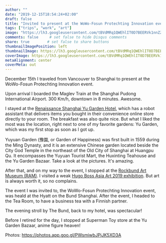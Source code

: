 ```yaml
---
author: ""
date: "2019-12-15T18:54:24+02:00"
draft: false
title: "Invited to present at the WoWo-Fosun Protechting Innovation event in Shanghai"
tags: ["trips", "work", "art"]
image: "https://lh3.googleusercontent.com/tBVdMRq1QWEhlIT0D7BEERVk1nnZZ-Ga5m5kVEUZ9hdvs3dkOg6RrQ2zX62X5r-RUxJH-bji6rIvwDMjIwY0IwPRw_tfIAd0ffFPTVqeLfN2dIvNXf4tbmYwTZqgz1Tm-kZ8OgyxPqA=w1920-h1080"
comments: false     # set false to hide Disqus comments
share: true        # set false to share buttons
thumbnailImagePosition: left
thumbnailImage: https://lh3.googleusercontent.com/tBVdMRq1QWEhlIT0D7BEERVk1nnZZ-Ga5m5kVEUZ9hdvs3dkOg6RrQ2zX62X5r-RUxJH-bji6rIvwDMjIwY0IwPRw_tfIAd0ffFPTVqeLfN2dIvNXf4tbmYwTZqgz1Tm-kZ8OgyxPqA=w1920-h1080
coverImage: https://lh3.googleusercontent.com/tBVdMRq1QWEhlIT0D7BEERVk1nnZZ-Ga5m5kVEUZ9hdvs3dkOg6RrQ2zX62X5r-RUxJH-bji6rIvwDMjIwY0IwPRw_tfIAd0ffFPTVqeLfN2dIvNXf4tbmYwTZqgz1Tm-kZ8OgyxPqA=w1920-h1080
metaAlignment: center
coverMeta: out
---
```


December 15th I traveled from Vancouver to Shanghai to present at the WoWo-Fosun Protechting Innovation event.

<!--more-->

Upon arrival I boarded the Maglev Train at the Shanghai Pudong International Airport. 300 Km/h, downtown in 8 minutes. Awesome.

I stayed at the [Renaissance Shanghai Yu Garden Hotel](https://www.marriott.com/hotels/travel/shasy-renaissance-shanghai-yu-garden-hotel/), which has a robot assistant that delivers items you bought in their convenience online store directly to your room. The breakfast was also quite nice. But what I liked the most was the location, right next to one of my favorite gardens: Yu Garden, which was my first stop as soon as I got up.

Yuyuan Garden (豫園, or Garden of Happiness) was first built in 1559 during the Ming Dynasty, and it is an extensive Chinese garden located beside the City God Temple in the northeast of the Old City of Shanghai at Huangpu Qu. It encompasses the Yuyuan Tourist Mart, the Huxinting Teahouse and the Yu Garden Bazaar. Take a look at the pictures. It's amazing.

After that, and on my way to the event, I stopped at the [Rockbund Art Museum (RAM)](https://www.rockbundartmuseum.org/en/). I visited a weak [Hugo Boss Asia Art 2019 exhibition](https://www.rockbundartmuseum.org/en/exhibition/overview/166crsn). But art is always worth it, so no complains.

The event I was invited to, the WoWo-Fosun Protechting Innovation event, was heald at the Hyatt on the Bund Shanghai. After the event, I headed to the Tea Room, to have a business tea with a Finnish partner.

The evening stroll by The Bund, back to my hotel, was spectacular!

Before I retired for the day, I stopped at Superman Toy store at the Yu Garden Bazaar, anime figure heaven!

Photos: https://photos.app.goo.gl/PWsmiwbJPjJK5XD3A

<script src="https://cdn.jsdelivr.net/npm/publicalbum@latest/embed-ui.min.js" async></script>
<div class="pa-gallery-player-widget" style="width:100%; height:480px; display:none;"
  data-link="https://photos.app.goo.gl/PWsmiwbJPjJK5XD3A"
  data-title="237 new photos by Jorge Cortell">
  <object data="https://lh3.googleusercontent.com/-MdJiS1IWsSVXS1kg_AEBOzcJKywpbUqFw74uwvpXKbbtg9WsRVR50ZWZurxExIfu1ry58iEBpS9OU-0cipt2dWb5jGE9q6AbRedmd99UvD5U4nwadNtmfwKJgT1rCyyVWUX_wXYjSc=w1920-h1080"></object>
  <object data="https://lh3.googleusercontent.com/9jyZPqa79hHH3CCSTA1jhRhVMI04N5UEWrWy3eM3e2-3vCdWb3rgYRd8mKOehRrr80fdzp8SxHQY-ow4kP2wJ6KysSCZZZTWjev9nB5pTQ4vmGQWufFiilDCY5BfCevHCtsC1y5fNDg=w1920-h1080"></object>
  <object data="https://lh3.googleusercontent.com/8NhcpkZKE_vIMScEu_yZPyvD-GNSYSrT0K7m5gotRwUQnTPnFyhDhb2rxWjeLKhhU2OExcuKIiYV0RTP3fcYTK_vg7cP3FWeSsqHDUP0Grjohp7yIlpcXnOtDESlZB0kqw3jhjV6sLo=w1920-h1080"></object>
  <object data="https://lh3.googleusercontent.com/xOkYuWyDaQZ_Ty9qKkGx-5Lwwm9ivlDiU8kiV2HkWQ7n9yHlLQtkO8Ngtxx9jtvsFEmGjtp-zb9F6dITLpkN4dRBHoToIaMLN_7gnO1DabSBQ0lm-i0WBSHEzcG_Twlo1E-frrpFGM4=w1920-h1080"></object>
  <object data="https://lh3.googleusercontent.com/aXidH8zo3A_h6GOosufr5S8wOKtyLMv-2smv1wPuVy4NZmaEn5fmtD3ZRPJLGXbYK0Itxz1oUYiATmyNTRt5Nj-anMhR3BATE1XLhd7p-7gMh8edG-4QtVMoCCDId6VqeXzawgMLHC0=w1920-h1080"></object>
  <object data="https://lh3.googleusercontent.com/D3VjnunTXodFnXSBNrJgfiRFI49D2VD7AZoX0r5TrnEps0FastPAH_JlDwB99mjTZRQbakKZgThAaOPJErbUgGEPVH9R94NyTRaS3A7aCPTZi8zfkxyVcAt8N66CDVlq0NRDz2jWjgg=w1920-h1080"></object>
  <object data="https://lh3.googleusercontent.com/4l8MWDx0mcxw5tJyFu-1JGmatM3v1xVkk-_HDUry9W_5P2nfJKaXgthgh0nwjG-RFQ1hYws2_17zhXSj1SxlZICTu80YNDTm8nF4xfMwipffiAOZwJYVzB8JjyEDPw8Vnm0ruQHaJvs=w1920-h1080"></object>
  <object data="https://lh3.googleusercontent.com/L_YN7TlMsxVcuALdVoSWoMR0I-vPiBSPY0TEcEb4QmTtWfknrAqXi6c4WMYQIZSAoTVZSAqC6s4VWApcBrpJ7VQGnLPrVWWqkyGAYo7zCyvJtEHS-QHTCYUIrgiJYDUCqFtFQppbkDM=w1920-h1080"></object>
  <object data="https://lh3.googleusercontent.com/Kjl7j_ZvCWF5AI9xIJeWsWgBeidNo9v4ro8FEHsqyd8wZAH_BuOf1L7O8ufq5IW3dVSSvYh4Q0LKjbdXbwuAgJFCDjqzLiRbrqay_tMX8uirxGQ3nuJQ_nNPsPGRM7LHEA14JJcd2G0=w1920-h1080"></object>
  <object data="https://lh3.googleusercontent.com/Dz_gjE8GV8yV7GwM9GOT6SFMSn64wO4sG6mqARN5XIbGfNPao5VRr6HL9PXoS78Gh4PFrv59IaAnJu9U4Asy4un9SvKFFR1FQSbicUc9hGDfjZYWkyYwDSXS82JTi1oiCDD1TeJHeXg=w1920-h1080"></object>
  <object data="https://lh3.googleusercontent.com/QTi4hRCCetv1elIdixdkhAXYvQHPc8hwaqCnad9QQ72kfYUiNadTSlzhPd9AwN4kxRojHTjG02CwXE2Bw41D4NLvy5JDS8f4YbsfA20czLIGOLaHIwXtrMR_torslu_1xanOcAmxF_U=w1920-h1080"></object>
  <object data="https://lh3.googleusercontent.com/jCA1fkyNSg7iKgPNNEX5P1e7kbgVEn4ZwdfLYhZwsnj2BCDaTIiyph1scANuSMp3I6mSgnq0c9t8Xy26JyCd395AaFwySygg6NJlN_DqCTH95mp7odytEA6t-xpwdAcdCbL_uyvZxkM=w1920-h1080"></object>
  <object data="https://lh3.googleusercontent.com/TWpBSmVNARV04ZZr_owmfRttnSyjcgVeUmWePoZtfJhrz-vVP5ChJzooc-jT7RGt1csLt3TtUbkrS6h3KZXbMztcJV8U6BaAUSgpjiUTq9PLF6GO665VIrEYJRhOe7BSyXUcXOD2WD0=w1920-h1080"></object>
  <object data="https://lh3.googleusercontent.com/B7FpAZQQSH4noLeP_Vbmqm7mg8uVWR0fIGbP8cpKHRJy6B-nPMvmezHq9nw1afyFEERdN446kjXWQIPtIQIzRbNZKQbCGk6kYJX3r5-YSQiPcfW61Fp4dmDhCkT1iKMsSggDinvCpYA=w1920-h1080"></object>
  <object data="https://lh3.googleusercontent.com/I3v242dWwlv4ZVkwrnCo_4l8WsVpTdiOHjyk_ghcJv-0dstk89r2SA3QYfwMEJm-vb0xXZ4BFnCtjSNPDLWoNrWhp8UnGpdJkB_Irp_6ALX_fLguZ4zZIs_INazWena_huD8ymkCFt8=w1920-h1080"></object>
  <object data="https://lh3.googleusercontent.com/Mboxc74aTZj9EeSXwuV_oEwfJzyAdpIDLymKZyPl-T47OvqZx9LIaG2W0gsNNwP_kh5UXu9pHRGtmfiSaW8R0e7AxOoBBZ_D3Dp6WcNz86jLoEXbet_GMZ3T7jzbLpXS0xIjPAfv8lE=w1920-h1080"></object>
  <object data="https://lh3.googleusercontent.com/Az9sBz5NjQneqMxgGIR94faB10Pr7jofxw8DuPWSJtqGrt6UQSgkVUF8CYRoJBEylvtO3Y9YMQUW7BfE41uF3vMNNjcfOn_vGHNiyxF3Y6jitPYq7X5D674HdBCRiPfbqL8CVve0jYU=w1920-h1080"></object>
  <object data="https://lh3.googleusercontent.com/Q3vb10uDirG7EHrDeEs9bLidC-FrdJLE1NM1-ML7Mqn2NLX1cexUBW8iLl7rOnThi5Iqg8Su6GZd5AuI0OblHF9ChYVaan5A_yGrzCU9BUvNziwOhm7jnxz88G_FMJmV_yeSw6Vcn3I=w1920-h1080"></object>
  <object data="https://lh3.googleusercontent.com/N0kYcUezqQfZDh0IYL3u7smRcV8DUYCqyLnxXKZdllNVhGXp6pfE8cekNiSazmiVVwbQ66CYohc72-dHNgO0PIdOkUqOF4yU6f2kxYI_d2YUJaRl0w9o5A__jdz4xzfRFo0wTibLPfI=w1920-h1080"></object>
  <object data="https://lh3.googleusercontent.com/wMvjEmPMAN-yfYMIWhPeOG5vbHVRCJ5oa8QQoiPGvBQTIga1pmaIUOE4fZHr_6gpj2QM0LqtbND3P-tFPU1nzUtj_TEI4XweD4WR2LugXBRpK52HajuiOr8XD9tGNGN9of6WaA-YS9c=w1920-h1080"></object>
  <object data="https://lh3.googleusercontent.com/s1Q0ciGDxJi3YduyNoFp2CtdNzo6Keu20q8AQU4Hpncc9xKpDFFlE7uNN3EGTesObO9vX0DnCjsrsOBxqmNPxowq8eP9C_PXx4fzmQ3Kzgc4HOym-H2lU2SpV3aP0eCj5dz7AxskqhI=w1920-h1080"></object>
  <object data="https://lh3.googleusercontent.com/0HGbEcFffU_hiI-vq9y62Xu8b_jdLsqkxZXvUP7yYPRl1o-0vsE3jT46dQtGJ5fCA-ms9XsM92FI9emUvtPNkWZ3e6T7uQ6Ad05jRYP2nWsohYHDSFwDv375ZsedyKERk4ezceBt1Ps=w1920-h1080"></object>
  <object data="https://lh3.googleusercontent.com/pnL9_yhQfbTbb6JOWAgVJpKqtswPeftT8O16CMstgLYpWXpKyA5jcIg__eaJJuKBuyKePkAGtK7MgGMyvjhELVK1IgSTcAH1kRXwsN7P2Nk305H7PcRZBfwHkabktPXnW4WsoejKHOo=w1920-h1080"></object>
  <object data="https://lh3.googleusercontent.com/53rra54bZt6FE7-Xd2yZPt5Cwyf-JD-s2gWWwjWfMh66lrAgDhx4zltdq7050KgX2PU_KUamzUAaGNnNzO55Qy0r9JTNgIxzIpRe5wiNHmkURUv9FQYPgtPn6ihPK9U7jaGS9zSyJVA=w1920-h1080"></object>
  <object data="https://lh3.googleusercontent.com/UYDAS0BDFPv5NE3FNX_ymbRCzSV0YHEq_Lhi38yGlIMlhw83FuBk_dFfne7NQPAP9QEHaBys16hqU7PXfDfM0YZa1lri7fAS00iBIzoCnoI5ZRMG477cMS2JVSx5E9szbFPn_OzJrVc=w1920-h1080"></object>
  <object data="https://lh3.googleusercontent.com/dao4mrlAgfFHcgXvzldG5msp3Kv-okaH-LUaVWFGUpF5u1v41E4t74Mc1v1pZIOvrgxn82VWWz6qemtIW7t_1idW-wptEcV7WkiROX395Go4yUnSSUB5zFIEcabZRrKtcNmyYeU5P4Y=w1920-h1080"></object>
  <object data="https://lh3.googleusercontent.com/t_s37t3l9007mVMTi1xbqqT5qweLO3-ed2BQcTmhHFiqZBOgsUXNrh4DLrYmPyMoO8-vmZ9YV3aPzbeL6rpuSUaXRBGsqQWvj4KhyLuAtzPfGd7xj6XfBPb07ZyTZOQgbd947ffFwFU=w1920-h1080"></object>
  <object data="https://lh3.googleusercontent.com/YTMh5vEoKIM91r-_hL4y38V-n_fdnD8d1plHhLS-8FYiAR4IBs03lOy0Or4SSihcosnCVaHt6muHORqIjpk563kSb5KCJ1zaxFqV1rfacykWZA14T7zYgLRdgDyCNavS7WuXKk0z1vg=w1920-h1080"></object>
  <object data="https://lh3.googleusercontent.com/Epot41m5ro0eLv9g18UB8bV2q9FbRejTEKumh9l5IpxhdaS852HcMmIkbKfslTM8fEJ43XZiFOt1M8ppx3XYSYfAOJ59j8VLdtOJ6YQvrAqkqBHGo222EYYMFE6SNxnd4T7hdqOwFpY=w1920-h1080"></object>
  <object data="https://lh3.googleusercontent.com/6bZ6xMrZDa5uUinedfNTXQJAvBNrl3Ia5BdL8H3J18DxiF1b8Vh6w4SVaWzQ52fFFf8nQXDoiZophMgZVwvBbpfzXoiY39eZ1ZboylnRyjk74GzUq7dWm4uEIFEo7X7VHRen4i9RTUU=w1920-h1080"></object>
  <object data="https://lh3.googleusercontent.com/csIiLShVBf06b9iW-KRM48akiJy8dcNWm-x9z0BhTEeREPgNT9td8vCUS6Qf2Ye9mY_si0VHy7c3JQPz5zs_fB91UQTIRACKLDDBu-HdQaPpvfISz9hlLJPErpF5gJci9s4l0pFySbU=w1920-h1080"></object>
  <object data="https://lh3.googleusercontent.com/5QdPDZUB0Rb7daIul9pzzWmZR0PbIU5SiFnx1R5hqC2vg79r6U85AqBIc4GckzkDRq4ZanRAdmaxui7LRJGpQMACRQOsDCkBhbbupt_llqxcogC23la9U48ypXjwn8JDu7HEDT62x-g=w1920-h1080"></object>
  <object data="https://lh3.googleusercontent.com/RoqcnR3sqUdVPdqUW9fS7ieU3-Xaew2RMk7mOr8YqmH8loQN8h6YG35XxGPfh3CroO9rE0YfFIXAUJrXF6OeLMKg6lDRBtKNbf-mKZa2AZ8Io9dlOrKus16sOaLNR3tN0RNhWjw3o2o=w1920-h1080"></object>
  <object data="https://lh3.googleusercontent.com/P0VwfF78TkjT618s6K18sEq2jbeTYu6Dd4ku2JqGzlJZBn8mMstDm41iL6cq7P8DzzhYn3KCgzvG05nyMhdK9JceBa5I9o63K1Yp7ENAJehTT4Z40pfoiCdD0nn6780l7PX8Ww6BGl4=w1920-h1080"></object>
  <object data="https://lh3.googleusercontent.com/TjONqKm3TyH7ayXQlTCzMTkuODq1nyFxZOb7S_ecxMsjPZFOJ0jR65m0zgNbsAlkNQ_y8rknUJZdtqifo7LfwFB9xTgZO_Yk_orC2-58oHCQfregAgRK7gXyXbO_RSYQECNFwT02_XA=w1920-h1080"></object>
  <object data="https://lh3.googleusercontent.com/F9FbPZQfaKnqFdCSFkt9IoZQk469yrYw_vhuFZe6QrYoSQ-s__s3VP5hYFQukXh6T6t5TrXEXSghToQoGQ9cVqxzxtsDPnLe6jGfGWbg91S00nBiDzJUtu0gvFPE-PjNWsUwIZ183IE=w1920-h1080"></object>
  <object data="https://lh3.googleusercontent.com/c37Hbj4ng3Up5C3YMOg7QEUnD92XQIFtG8-BubqYshIJ5md-8j1ulO1uT9jZ9E75JOMmFbRqkUDDopwFSw7PhyLqQoQu84SvwA2QaDXSHOQU2sDhNGOyMkVL7tE0y5S5i2gpPnS1HiE=w1920-h1080"></object>
  <object data="https://lh3.googleusercontent.com/xaxtkpSPXiibGxvUFSCc_wlvdtnI994up57DI5IqlYXut4NRvI8Q6VPk9okBcBEJiEmxro1Jgen-HPu-uQwt81wzvEvXZk4BLhHodX0vz4UD9Dgm8PpSLpLUbDQ5yK5y_97QQjINAE0=w1920-h1080"></object>
  <object data="https://lh3.googleusercontent.com/IL6Biav_GQzbce8Tu0hak6fs6AxbFoPkWhNuvES95T-FeTGOsu1ttraXMm_ZZZgTOGk3tXl0-sH4ofEjGFW3L2SO1GZH2qncHk9FIn17yeRAKtofD3hGmS6NLr9pN2D3s8JfU0lYBFg=w1920-h1080"></object>
  <object data="https://lh3.googleusercontent.com/j77E-oqIaCnF3zaUzRI0fF-wphZsUFvBjet7SatztCQbf1dbOaTx-gi2OfyJfgbtDIg20q0qwXksmue0KzNE6axjozqCkmqMCGNNcF-DYVxU3UjkZ8jzojjzFfN-QfLhwrtq4NKjozk=w1920-h1080"></object>
  <object data="https://lh3.googleusercontent.com/KWAsgjs30MjANbDqr_iCc_MaQeyAc7xc7iHiZPOTYIntQvxoMk8GN105TImq4BaM9YOp3Vj_2pC-8dxsGAi9rTMSlyNxoch4seqXaRjzBVpx-MBkiKM9Z0JIMfI6TifFfZI1mUynlug=w1920-h1080"></object>
  <object data="https://lh3.googleusercontent.com/8Gqq7IN2H4FJBIFpBQcnAkTD8brpFuSKW6wqzMxGpf3d5J8dNCuq25wTLntxwt9bp1rJId5GFWv9tivRNGYpAzmAaTClauP5Mt3uVSiuf6C5j3GeYqO5_vuKN5xJay7laGSh4n79GcU=w1920-h1080"></object>
  <object data="https://lh3.googleusercontent.com/i25wcxVlJM9i7pZ8RPMzEz6b1bxqqgIqRaqu0L-IaRw_VyKANwN8Uh2O6gj_DxFCJr3G4W42KLNUAo-dlASqyvRTKR8J9vIe_VNkRPXbcYBt3_hLsLAuvfdVoBQKdJK5D7amucyovyQ=w1920-h1080"></object>
  <object data="https://lh3.googleusercontent.com/q1CT2RK-IURN7RZXcnDdE9mBEr5UyfcAC9wnqkN0vRl7vlKDgClHzAyo30kZkrJdBXrUgk2qwCLEtTU5An-heRmwIl6Vc69mSxBmZVrs99iO-JlkqJRa8HhiM_4Bir500jzm2_UX4sI=w1920-h1080"></object>
  <object data="https://lh3.googleusercontent.com/GoXO63s0l3iAjV8S8BqpTzIBXSQHFEUmyzHbN-bLkRyC5XEgbRbt9PfXJWfR6ToUC11Ud3xjT-TtCIDfRyLspB4ag99n_VTKjslVdzx2yGT2eBozu0ETK-cQtvW3rBygEoURgOxjiTA=w1920-h1080"></object>
  <object data="https://lh3.googleusercontent.com/CEzKz8cSkv8QphZxrIzRWvBcRGBUzQrGCK5qs7OXTJ8lylG78At9JyuRflf6jnsotrX736LvRWvuArNeWix7v3VxVgKIAmfiWC-6BRM71vbSWVIIYRigDrI3pmlpK3IXY5HiH4vT520=w1920-h1080"></object>
  <object data="https://lh3.googleusercontent.com/28DsCMKA98JPd5xLOB8Sbe6QJrNz4aVwG4dXAL0i7NouusjDLeioyQk8n4OOmWPQtY9Ilqzoxrg2qIudDUh5VAwWhmOgG55wK1W3i1JUsa-X9MLy8fOA1xzmyOCRkrg8jHgaTHEku9A=w1920-h1080"></object>
  <object data="https://lh3.googleusercontent.com/6SI7_-EXJrFIDxEf3f76KL4UD3b_hyt-YhdCWVUzcMb45apJ0Z2_2KMQ2yuODDow744DNP__POkt8I4A2xz8VbrywiZrphwoERyCd29HXmx6eY5KLR-_DZYM_ETLqJ59VgY3P7Ws2Yo=w1920-h1080"></object>
  <object data="https://lh3.googleusercontent.com/v2H4x_xyDxI-7eFm4X9UXWvyzv1D9HxEIFz6qfBPwqKCo7JvZx0uAcbpPFjU-Ht-kJDh7vYXRlHqrdxMn-ZyP8MN6Jb5JImrTcUlc-xqhjNkQ6cAj4jDYLlatMs1Pgum4PJu9K2G1ak=w1920-h1080"></object>
  <object data="https://lh3.googleusercontent.com/nI0eoBdXTal7UL2XsVrmXn1uR-yvP-KnA6xReNPPvi-Omjdy66_BxnYrocCyoYqYGFHgnsZ9FDLpo75RmWrddhONCNJqJ5LsdqshdCAsgIP0HNxkNI71ch-DAFBdRrL33dx5gAT1dXQ=w1920-h1080"></object>
  <object data="https://lh3.googleusercontent.com/5x8bhBbbqAsandxWFwGzS0m1On78kmk1EXLoQ64oYf2P2KLPfPsRWlhNMmIcY5AnLP_uojV0zzWZIwZivnk8muoR61evtWJpwc-3jeDFF3EJ4CsB5k4NpO0UKH7mOvwu4OsAPJyoi58=w1920-h1080"></object>
  <object data="https://lh3.googleusercontent.com/4xQ0IhaUge3q0Ly1XwplNjxJVqF1jGYlpej_bhbPV5oTSZWT_yX4z1d7VkKbqY2LLQknsaxtkxlRNvoPo6LCsh28S6d-VhIr3bT_N6mX_8PvR59JsvLmoV5gf0FSouC6ZPq0zXSDWLc=w1920-h1080"></object>
  <object data="https://lh3.googleusercontent.com/wMQNwRI02CjgpajhnyxezpR2DrczyJrj-aPHk4uOfW3SRrXT_1zrYCc3rjWkaH9vXz69bPEn3mPxbzq2_cnQjbIyLCj9QZDPr47S-Ix0AUslC5OVRhWHAuovlWme8SIfEF6P1UrGxC0=w1920-h1080"></object>
  <object data="https://lh3.googleusercontent.com/1MFUxPGUdX5NJuA74_hUlhbzn6pF_K2qp0SS1D01YQ0Gc6Rzehrhm9EWZGCW-xloTAFF4CgPkpC3-K6PDcGN-psKJXuzDsjF7yUUisSZGekcuq5sPVQt_bmHB6SUVs4Uo1AJYjYDrcc=w1920-h1080"></object>
  <object data="https://lh3.googleusercontent.com/zA0bBByk0ZsPbGwD6rNiHtWfdTQaR9jcs7OM-ZkDVNrk7GUTHhKHhqCImJkp7PCy_TNX2IeNx6-ttkMzacdNgsgu9Ci4Nsk9r1BRRiGf_M4THpe6es6SFuJqsX-sJGbujlGIkwI8Ly4=w1920-h1080"></object>
  <object data="https://lh3.googleusercontent.com/nskKtHXh7H5cMW_4LImZXvS6YIVnm22dgYlqCUL5gOAe2Y7VNFINLzTccGA3U04n5G_VxPI4t5BXUngPkqTEUiLetaKB6oeWnL1q3yp_j-jYXK3Ba0dOtx0CsS6I4jL_9mg4ecxZGHk=w1920-h1080"></object>
  <object data="https://lh3.googleusercontent.com/LPQvLug5U6pdmTAtB7BU3yEWSbSuNqbct0jTK28Fl6kfBBJdwf9A48H6MPmBe5rl-qhGDkfC5IDmUiNW8HgjrcaCWhf10Xfn654F7CQ2OEa1blknlUmIY7hSo08Uof22qXiGRcpZnAU=w1920-h1080"></object>
  <object data="https://lh3.googleusercontent.com/HQG7AFwEi0Tq1rGHgC8_cjcVoQOw9LsqtH9bYdA9IF7Z318BuH9UhRd42wgKjgoMHBh-bY4V_ou9-SZP0OgILGD3-Hxk1Pjt6RlhLnzcQLN7e27Yq0ZhkUfoS9LnT7TSJLNbfaMT2UI=w1920-h1080"></object>
  <object data="https://lh3.googleusercontent.com/_LTcRTwDamaDNP5Dy-7MlkzbYK8eTmSw4K5m2YWSI5ES1iaEXtXMNN8waaouOPAulGUy1Om0OkMN34dD0QP-oU8sQ9Rre9mi9fa4_fmorsB8hSqCNFSUYh3LskC9rx7F4cYhdqffWiA=w1920-h1080"></object>
  <object data="https://lh3.googleusercontent.com/kB7sAHllk88TxTg-zF0DpJ_ppG_6KZf9dBdvBJ2116KI3xtP2oLPNif4oJiU75ZH0QtOxP4fQuc7zi2234WVfdNiFQHYUoxqPtaPqNfLua_QgZkZXLKdrp18N98CELjtJo7jjVlzt1M=w1920-h1080"></object>
  <object data="https://lh3.googleusercontent.com/0MssRgzXlCEEF0VyCTdSv_gFbqdSgOTNdoFnUS1sAJItWzFrKSdyzFcRA065XO4_mV_aHc9qZ7GWSksZU7KiNXeocNO0J8r7gtdNCLwukcCM_FWjLUwLzPP7QT01YrRE7lL6TwJyAR0=w1920-h1080"></object>
  <object data="https://lh3.googleusercontent.com/cpD_Yfpuo07Dpyxnjw5cD2DVpJYp6bZJswDi7hHuo3ObFS51HC7kgrAiJQHYkmjLxuBbR5ZCUN_ruXztjIbvyerBU837FwDx7jsbCoC8mJbeOk9U3BrttGJRanO7JbtFaOvFFmqI1ic=w1920-h1080"></object>
  <object data="https://lh3.googleusercontent.com/ms9ADqn0Jx6S46TITyynba1oCdlZBxTmZIROdVlxsl8F8XGmP_Kw2WAzLh7yx9aWj_yCA3S6qH2gLmrYGup0rqA88MLh4MLpZVlbSdd-e0S1WmXJuzTIUFBATW76vt968xwnNn6Oqj4=w1920-h1080"></object>
  <object data="https://lh3.googleusercontent.com/10-Rqw-SC8GftI6ABZTIGTcOThfeKpxMhvj1SZYANQztu3KprpJNe0AlnTEa5INbDcRFsYNH6H4iPX3yxlMoSAXEAjHJ2KjPKhNCb3yOnnradp-T1j5Lo7PzhBXm_Ylpqu_4DsSHCkk=w1920-h1080"></object>
  <object data="https://lh3.googleusercontent.com/G1XMNlrc3XjZpbLWEwPo4b22dYwqkmGogEnKhX3nfcsbU11KPEMZQ_5rCNswh-U5yN1FNdti7wAGRxg71GXgYh_Q45Jhl1jU5VUEp2KSvL9tOk9MXDhF3fmRJSym0Iiw_7r9sHOV8H8=w1920-h1080"></object>
  <object data="https://lh3.googleusercontent.com/T-b2dyvajhHcVsFSCtd7eq6foJLQwknhkJsdaiSKS6uJZEdhsy-Qmlpah18rFhmjjBp9dOH7JG8CjrJXPQeD9Uejeq0cnxlrebna5MsMLW-sauOb89MxJE6O0dedZ0xBfjEe_bBBJqA=w1920-h1080"></object>
  <object data="https://lh3.googleusercontent.com/dT5XGV8PIrbixKk8VRGHDX4iSmH60_jpHMSmlOaFpW9R9IafXlV8sZXP1mMHp1x1ff9WWAMuSJWb7puzuwnNh16r71Z9GiR4x0YTye9tDVxZJSPFBgRed2PK1jFq5Z2A3XcGc5YCPI0=w1920-h1080"></object>
  <object data="https://lh3.googleusercontent.com/57zXat5vf5u7E5g93lK5eUxX3HcM8_xTb8oVLvycMQC2h-riguiOl_iu6-0F1V8xSHVXIY5ixRsph0i194qBRp-L8PcyeJ1bFm89BjTLvtfIAdwFo9yxJSwJnO_Wp_yY314fa--kl2s=w1920-h1080"></object>
  <object data="https://lh3.googleusercontent.com/cYU5Mr6CK_-3yNbVjmIpaRDvGTvhTz4_fX_9bNh8fvwmIbT1AvPBzSi-WmJPbX1-pSvNy3GCifSOUEN9JZ3Rf6L7gQU5iEWxCOtsJR6zT9cm2zzB385JZGar1uYNv40K8aELEmviwzI=w1920-h1080"></object>
  <object data="https://lh3.googleusercontent.com/iAI_GArRYO-DrzJHaVMwPu_2oaWrgQ1Zp3sz8u024zPkJc4QQVJaUazv2w3SxaSOfL_Zjucyg8ny56thySIEwUwnrdNS5t-kjXw0g74z-7ATT3BxgLGuBwpU-Qr6hxXeigacrv6Jvmo=w1920-h1080"></object>
  <object data="https://lh3.googleusercontent.com/awPTjwpLphklaewmWXWX6Qm0LCtDlkNfaH8OaQnY-HIm3ST-dChCtTbBXyi3QoWw1Mn5R0dmdHKSwYn_cdtaAvvCKlbuOODW0f5Fuc7b6oefFtSPgfAi3-gzl0gGi0griBk5TiKerv4=w1920-h1080"></object>
  <object data="https://lh3.googleusercontent.com/jcFGBqf5C0nEdzquM5Fjwez-_KHgS22V4f04pFBdfiycsMzeb3iDYAYrY7Fn7CahFGNWgydyV6ydpZGCQSX0TRcwqIoevPW-brZYYGa9x8M97iDCFBTUOLRsCei43oq00R4jZjkxQ4s=w1920-h1080"></object>
  <object data="https://lh3.googleusercontent.com/LsMhyEQkhtqUbaUMEKvX3a5_LBv12W1SZY-mzV0cWAog9gWz4oaWV9n0OahxwKDmR3kEy2Hcx3q0KpbDB_BYE95F4VMX8i6rCWB1b5l8AvOcILKkZ-ZbEz6O2w3pKI-QtyDBr61MTrY=w1920-h1080"></object>
  <object data="https://lh3.googleusercontent.com/c_TsuV7wMEznT9tyaAc2TLxd4kocFrcEzTGq1Sp1xtxKtg8Z0HrcLy03Fvh2ty97OyLBmM6AUl3_J7wsseNzObeXVfOHHTtakL70GVzxDZprvZZQeBK5gTNM4GXaxpC25u8t2TWBE_Y=w1920-h1080"></object>
  <object data="https://lh3.googleusercontent.com/fdtz3jTQrxHPsqdZ9sFhLVSkb9dEG39up4RvJzWbRT4UBNKQDIdzj_wTL5Ti1cSHR-WMQPsRohDzNGkomE5h_sEY6jNZ_VT4H-DJyGcVReRFlzPa7xwICnzDoj7stvuWmtYANic-6Z4=w1920-h1080"></object>
  <object data="https://lh3.googleusercontent.com/t81PpzmmABqfUC76OKQE4SM5qhI3Kbie7A-5NfrST8DwVm-NO4E7qKvuZXXE371IuWXxS_8xVu5BjtHDgsVl0dq1u6jDtvILBwBcSD1P9xO08q2YqxHoyjVBBO2FDppbAKDrZr6wieE=w1920-h1080"></object>
  <object data="https://lh3.googleusercontent.com/h71L8lqfIimuG2Y1DC5wS6X9H5oBe1c_PC4bU52HI8Uq52Z89JPSdFEXvkx38G1dkN6rWpdv9UBOpjD4Bn9FSIbTxZjzxhZqDZi7SmetV6KlSUaYTgJyrwgZv6PmHcSvMUpirKy_eVU=w1920-h1080"></object>
  <object data="https://lh3.googleusercontent.com/mKyd-mhntBU2yBSHLvuu-Njb2Jk-2I2rukwZrnK-c93NM1XxEF1F8dP8ZlWkrSi6LFgvQAFTY5DDzP3Bvyb0p7Qw6cO4utRdyi4I1MClknxobgn4NxZ9RARpWTb7GuKysvfPQ_kf-Fk=w1920-h1080"></object>
  <object data="https://lh3.googleusercontent.com/Phgxjdn76a3xrcK0DWKudpQzWHfQ8MpJnanlqak6miEVdJ-JkrfRjar70dX5JlRkoykOBPI3mz4UX8ZblCgySwa5P3JpWTJjlPzAqmLryNFZWsgYsTj6Hn_xFA6YHFwRPQcjbzP3ujc=w1920-h1080"></object>
  <object data="https://lh3.googleusercontent.com/q1ZQ20UlCvOIeT3-2CkP1ZmW5oepGUfEnfwCVpVLkxrhRs9wlVOeeEMS4og-vnd5eI1Y9yR67NUAwqiPAWutH9q9e-OYHsgbFSb1YO2SuApDhwteYxjG3ijVlAAlX2pNewFruI6IeRE=w1920-h1080"></object>
  <object data="https://lh3.googleusercontent.com/z11ihYDnDmcYQKDwKd_hKzFSlLaJXA2L3kftIgH3au1ZR3t_n1t7yzmwvGQBsG4zAJGjV2E3cMpf3G6gQQGsxXt5iKjCJENGO-biFinSxlrDWOsV8QCR7YYeAJujHJn9LM2ffrQ12KQ=w1920-h1080"></object>
  <object data="https://lh3.googleusercontent.com/M5Brk4t5ZuEDEAslpgGv4hsotDIePZ-UAp9iPGc8lPftoju70ToCeJ_VzGxJ3DS4o0fZZNIBE5_K5kfXwNr4vLudkgyTR-DY5xsYta5wSBH4qazd3yKpJuXwnHsrkdrWScNbaHpk9s0=w1920-h1080"></object>
  <object data="https://lh3.googleusercontent.com/AfyfcRTc9_KMQF8C3mLV6wSMK-QcJ1Q9NmlYRfLtsT4WFkxIMmM2wwwpcHAKINwixqd8cp1aLans-Uj4qW9-f-UezMuELG6xm2BIlVpM6avW1Y5PPQnh0KsNv40UjJirkbM7BmFigl8=w1920-h1080"></object>
  <object data="https://lh3.googleusercontent.com/2yABVBWY9BjxZGOwulVeNRz5c1_vJ6BitOA6WCQPvneejUfb9BxmJFTaLkKpYeHpWOKpi2PA1hl_O1ZeVTbNhSqtc1Qj-P6zmb0meSpiyjpzKKc_1tGgjzfuqteIzkImNXQ5qTlEFJ0=w1920-h1080"></object>
  <object data="https://lh3.googleusercontent.com/kHh2T2wfuIg5JgNGwICkcpKLAnaZqlAx2K3T6sq-Fvy_cwFb9XSKOSCrkaxM1sJgTwdMnyESPv8Qikrau5MHXc9Jm3F8QHWQeGmpQmdLmqsDFuMFxJLKYYmCKUR5em0BkuNElQBRRRQ=w1920-h1080"></object>
  <object data="https://lh3.googleusercontent.com/lMLNA2pyTod7FZWZrgpSSZH6EfYuEQiQRQoxzLUc29GgkBsEj1FQ7QY8raOZnYht39tfB1bZm8-l02Lnurwkh2wO_EICvVmZUGih4uPKmjgYhPu_E567O8f6YBQK9jdeWBQJzI_zQmA=w1920-h1080"></object>
  <object data="https://lh3.googleusercontent.com/j35IQYVItowdFCiyUYm7TqwLUr0DYJ-5ZtwnY_5k3xTd4kv03GRA9gvFEZO6aA5UOKcGYsaXV8rVBExG7q_LEet93qmFQE3kGZ1wZY4xxAncGuXQvwkfpAtshybDd5mv27536IGl_1g=w1920-h1080"></object>
  <object data="https://lh3.googleusercontent.com/p2Yk3n6SsjYlrFlOzaya-qRrcYCcnn7FFV1CPEzasSrA4jSTUO1gBhWlWkwj4zXWgzjlsn9v4ky6WXQb0mGJ9IGd2fGM4PKqR-FKGm7b9RadLMx3SSUadL7T1f9xOFWraF6eetAMBgI=w1920-h1080"></object>
  <object data="https://lh3.googleusercontent.com/7B2n2s9-xcyTVD6xMdi-evchAcmx1cBO2Bjcyr7HD61bnzBD0TU93N5gkHSCmU8R25R37cc_G1jPtfizBGMVCLQD9Bh426_6DPjgm_Lz_6zb9tGDZuxLMHizhiu_xokAHZfI_Fc6uw0=w1920-h1080"></object>
  <object data="https://lh3.googleusercontent.com/T5KluDtXWsKm2FM9Ybqe1KP9vm22zrXnG5L1EjHPIEzzsXGYCe54WlylvpjK2NbYicWh4g7loRkKFUBH4VAxOKkKdfUWIJ8H1Jd9iYuAsA0NpzPLjBtMuOrqJ5miSC7CXRrCbW068c8=w1920-h1080"></object>
  <object data="https://lh3.googleusercontent.com/ohvg0yvq43N87bwoiVixxl_Ci2NAH6v9iCZeRh25zTnUOPa0a_s97tmCYvJhyiemJ8mn_29LYA6IYgb3Z6miHLVhGkOip6BQ_QLlahjZr8gB8YFNloyeHNOnwknvO1WaS0DAAE6yOhA=w1920-h1080"></object>
  <object data="https://lh3.googleusercontent.com/nff6OwNkOUwIewlbI4vOd7ZEm4lFuyMakD4UIoEKSy2pZkMHMHUk9jNVKqdXx_WxjbaUO-NR97dNymGx6KbJQ1O5xcAPeCU-RfcwCBRlSqRvZj0SI4N7ExTYSahlsj6lWKutMwdqNeI=w1920-h1080"></object>
  <object data="https://lh3.googleusercontent.com/xEzVlGcKhVidaK-8QJMHvPZxt2hlQkHwjLHSpvHrfhBot1VHp0mGZLav4kZmPkD-s33fBvt55Z9thH1VXFB_7hHswJNjcE4Ovjsm4peTSiusCvtfEtWLx4T8nzwco67VIPJ9u4EppvI=w1920-h1080"></object>
  <object data="https://lh3.googleusercontent.com/XfLzv223xC1Tn8bhXJpOoF0QvBP-Fp8SG7fnPwQkeXE_k1FG2qRMQ9qBDvEVGeJSmwsnFmIcMYhqNedTW1ZMq8sEtk1-kaoDI_ihLjfOrgI2-4_Exolx6stiIQ1MhA8nWm9YU_y3jb0=w1920-h1080"></object>
  <object data="https://lh3.googleusercontent.com/8kaMjQwNwDjoZY97k84i_DtqllcpeS3N9SUoWkc7K-R5RRczwov6h-kRCqkknJ1_4U_XjoEF_jidVPs5cSb0EQjYB_ZCan0iWSZ8Ex0KAnl1Fiqc47JwcxSDU6f3VGIeiOpZ0XbHdG8=w1920-h1080"></object>
  <object data="https://lh3.googleusercontent.com/hgaa-Y48Db5xghG0sDDchCvS_aEkDs3K4SHXvVIl4OOC6yimJ8pJpTQWQaP9-S0q_RppIMxbfvl-bzR_t6O2orDJny7vA8_so83EoLBDU0zo4B9hIfFIPx7EhVL6FIGZtYBMFeqQ9mk=w1920-h1080"></object>
  <object data="https://lh3.googleusercontent.com/JVRXzbBewgVBhz4_tUzGypuQ0XDxdVziQccN4Cx2TrtNQtHqQUkRM1qyUWCnUUi7p7chnmO5S7prSXCGDKESG-iUazV7FFWy-amR_gwII97DOYLQGxJjXvlfQYpebhwkxRlDi0e1BS8=w1920-h1080"></object>
  <object data="https://lh3.googleusercontent.com/uPqU0xELpDdryO0xB7D04kyJVP8Lw7mNoIYxvXHE5uXeMSaL1XnV3A_j-1fXiqn3NYK2GV4yMGu40dBGduzqevR87L71mtcuMIpbfZfNvP-WjlMgUcGalVmwteJUKhPLspthYqamwSY=w1920-h1080"></object>
  <object data="https://lh3.googleusercontent.com/6xudH1-pEa89PDTIhI6hILBmpBqt9Yepyvlb1uqNIn_Z14j19D9SxkVQgGEPEjhfpLYDYKQDr5eugF4LEfxRz-vqmWJeJ7Z1vPnBXHcziuOMY4tRcpl49hQ-c_iDrsnyEA0miT4krhM=w1920-h1080"></object>
  <object data="https://lh3.googleusercontent.com/ur60BKZLRYpkgUGyuNEc3tIDG2m00QZz4KCJdgns4v-RCCxbaDaKMuvvFPr8zK_uKGWP5PmmzGBe0tHQ7vvbOeR8bBlOx3j2FpOerBuVvMbPzsBQvotam-K6uN43GtQ2gdpGtrMw2Gw=w1920-h1080"></object>
  <object data="https://lh3.googleusercontent.com/QBaWQ7BX5_SeANzTNkAlWIQ3GwfDOYGcRj07w_tOFmteoWH18k9Aibj7Q1PV2Qtwtbx6zkmaPWgbeoQkxUUsU9t17GYdYXllBdgh-TYrVMIUYKsqhJExvmJfQ7eVVZ3bzkLKXz4-eQE=w1920-h1080"></object>
  <object data="https://lh3.googleusercontent.com/w3RtQf7nNpfX8Bo8F1fVEGLh7D5JgygAC84T2-hqZ2RXdfOSCspdKl_ppkmtpSDC4c2E4dEjRnHzquDpAw-DlT1iZ9HfLVtDAfNe8j8m8p1bRGoV5ZnL8xGnOvyEKTvjRXxW5jm5frE=w1920-h1080"></object>
  <object data="https://lh3.googleusercontent.com/5tMJ5UzsWaM0Xj_LjNihqCWie7WAMJaV2VG-sgKzyuBdQNh3x7rfp2frU25aZRDq5Tyx1rQiI9x9IR3C5_OFzZTEbJ2RyplMBlFOEN9s7phBi7gO58-SmOfuc5DchxmeUtpXt3LJNAI=w1920-h1080"></object>
  <object data="https://lh3.googleusercontent.com/OjIkxJbSKZRMP2NittgdWYZd_y9O4nkf1PlajYVJ-rDHKd18VuU1p0GKFwxvz9EU3zYkpcn1TETwlt0Y8deuSxFCtvdyUOCn1BBF1-QhFcsxEEJEipTjy4idaZs7G09cyGBdSRneuZw=w1920-h1080"></object>
  <object data="https://lh3.googleusercontent.com/mHfz0HBHSzsqa-IeKSHAv4BrKPdM-uj3LTmxdFE8zSwFKSfXLme4DNPyJWlDcmMJRiBlckYTwRozPipVJCrIaEK5Ed6nC0hhkxdxrc1OHRF8mcEK5dh6eGYPSzUwZvie5vGo1ec3SiE=w1920-h1080"></object>
  <object data="https://lh3.googleusercontent.com/mRh4H4HgnXE9Jsxr_zJ6sLxpTeIuZjbNf2Uv2PuIscdgHvUtCpN4kkvse4oa6C6KzTkRu4p4HEmW-JDHLmlDXUtWwL4lYBcZNvn45iqSdfGEyuwRVT0mrltl8qaZpkbgFvcTcvVKsaY=w1920-h1080"></object>
  <object data="https://lh3.googleusercontent.com/-xdJHKLILda1PyuLCrT4hHqmm4_aCHX0Up3tfvvPTpHlO9PL_DI0c7_7kJ6C7_AyU_gG5C3tI_zVv9tqwPlq5khw8JLhGdpFw1vvM0d6fJBiabWvkMO2-h-K6myGOTWO6ay_R26oCPs=w1920-h1080"></object>
  <object data="https://lh3.googleusercontent.com/G0d6mE8QD7MlID3JaIf5wNcPv4kFw7mExyadE7DZFhcaPVmmFRgOM7g3ZxBe4N79ek436QTt31Os9FKqmHMUAg8DnrxEbImGd3oJPJbXJYWR_iy3JOvfU7CaxzqIwAf_x9Y1TVent7M=w1920-h1080"></object>
  <object data="https://lh3.googleusercontent.com/yjWIEZn2CMux9Jt7WQBFKrWd9gEkjHtJa3ip1SNcd52BuiGOe1w02oHVdc5_ElpdwFf0lmaxgRLU1WugSEjoiUN0X2WbYzcJHaGFPkswfuYENde5apKcClQ33cjdH1AiOQpEEdlfJCs=w1920-h1080"></object>
  <object data="https://lh3.googleusercontent.com/IcN3hxWH8gIWEQ2gcV5zeBU83U01iUuj7xRb8h-O44dXHJANmuUCBUi2J--4xbPaDVHOoKcvPJ0nGr2_aHrXLD6pG3oFPfPT6q0dQy8HdaGKR7uS0_Y2oT_lU7DuCoblB0D3dgQwx8Q=w1920-h1080"></object>
  <object data="https://lh3.googleusercontent.com/rL8Oew3SPme5oyJTxR_pdfPcshMn_UH3a5YaBv1Q1itG46uob6WdmTqe5Zo7X1flOnjweRZo0xwJ4cirNSirp-SdNTb2fJbEl0PkqDXJhFyQs5zQc0ay4j8zZW0Xtaed8TEypS6b4k0=w1920-h1080"></object>
  <object data="https://lh3.googleusercontent.com/mwMHY00lJt6pYAGssDCYKfkDdeIvT6rgKO5AL0ZBwuhc5T19fHFihSUu8_ze3LLvlN4QagNYueMrVnoblfXTLAQxMqs2kKd2K-m8H5zCrlRZdDqrTE1Q583Nkp4uMiSWPOFgyvN2aLI=w1920-h1080"></object>
  <object data="https://lh3.googleusercontent.com/jqj-toWWAPK-pwe5pFk8dUb15kMF4ezfJTeh_XrccP2Q3sNh3lQtdDiUIDM9i7ca2xejF3HZcLEayS5jVe6HSUhPVw3HfPt9m8MNSnBsGrX3sKuIr8QfoMdTLuybSg2-3SEYrogqujw=w1920-h1080"></object>
  <object data="https://lh3.googleusercontent.com/rdbObJjXZ2IK9zBzWDq0ZA6enuO8JymHnLixCJVhYMvAxYSvfsWBaXY8yUUZiYoE0ylwMkgynde3Oq8VbqZOAPAD32WyAthwBgrlqjf1EP55sZTUyiHXqm5g2T0qA8mQleoDIV8xm6c=w1920-h1080"></object>
  <object data="https://lh3.googleusercontent.com/IcojhZXV9CgyfWZEdqfwp0BZNrIgoAn9khyw9YPnyXiGUekwpDRGoMKDww2LF__HBzNO9jCw5_QC3B8U3q4-3pBNWNtX_rNtpCrKuKQKxSabE6HmuuKnvUjjaFwbeaw7ZePz_Em3bw8=w1920-h1080"></object>
  <object data="https://lh3.googleusercontent.com/1CU9lJfGpPCmzgXcmY4SbNOoNNROHRVpqglnLiCRCGx4RkMF33K2BHQgpFuOUOGRvgbakKgxK4JHcVDRSyI6JzJpyC_uz72ZUkJIG108xoGoGsFxxdfpF0-nW7ODvnl7rRmMAh2KE4I=w1920-h1080"></object>
  <object data="https://lh3.googleusercontent.com/ydvAqENEYM0_iN-2Y21IfV8Avt-t-zO86yyi5dJxqhMt5UjWF_tbrRe5KX5lpjNgy0Sv2FtaGnR4gdbegefjxCUx4BnXSNiZQNPdjx9SgjE5jY1z13Rn91Ox-zwOSVsPUCkqxkkCnFY=w1920-h1080"></object>
  <object data="https://lh3.googleusercontent.com/t2FbTCKtF-RwC186iOJtv0DrQvJHJNng10lSx_Y_YRBjONILD8RGB218C9axpaP_gtjls9k9nI_veC_UzUxicTEiEKdopzErgAqY_zzVl7sa__RW6T-zbnkHeyUq4Zwjk5bLmrvR3bw=w1920-h1080"></object>
  <object data="https://lh3.googleusercontent.com/lPvXVPlN_coM_3uRNEaIERUn6HK5i3OAi6xZghcq5uJwOFzniZ2iaq4Z_4KGzPvBK1Ki0ap-lFpmwhiHQ1pu9XyA88RLywqWVRnHet0qHiwpmqJj71qMl8ESJaGSD5Cws6rPfbkzWEc=w1920-h1080"></object>
  <object data="https://lh3.googleusercontent.com/b5k9zvRWaMeNS31ozh2N6B7B-BxQKX752uBUPsKC-h6-qy40hDfdDfllgqjzdxMlXBAcVnC2o4VtZavSsLnhlzTqZMgNNYBid3zkJBQMn1iXRXgxMbKHZo5tK5UhymbtoZVSUgZdjY0=w1920-h1080"></object>
  <object data="https://lh3.googleusercontent.com/dz-RH04uuJ9W6UO7YjKyPxVE5sMYtdwjQFjui5DF_6nEpdcCnMNhY_sAUsS3lJvcP8WvCHM8LzXC0-GcLMEaBy-FZzsKPYAkud8DE_gKQS70uW6Ed-hbpDi_bxyxLxPS1yjaaHfDgBQ=w1920-h1080"></object>
  <object data="https://lh3.googleusercontent.com/wMKdtFYJJlTCu9xReW9htP677zsgFf-ZZqLoZVjorZ2zyRXH901l57E2ESV2UHxVYiONsXJfBWl-p1sBhy3Jj52y57aGzyhEJeEIW6CAAAJ6KxnszHYufLCFTw6C7Gm0otSGg5cx7yk=w1920-h1080"></object>
  <object data="https://lh3.googleusercontent.com/8afzw41C0goRGdDMmpEbJW7uLBIva58YxhcLAou1qSbCjnf6Jxf6M-h8CGuYviEJq8u9VOuIInvrFPQR2O4ElfUWwpP1BlqSuoFzHcwXz1jjGBn-FDz6Donydw81Bdtc_b-qDZSkI1U=w1920-h1080"></object>
  <object data="https://lh3.googleusercontent.com/eEmlmwcKT_Tukg2UrkHDj_q_uezJ0RUjHKcXkBIgQY-2nlXFAAuCE1BFVLJXlAx5mSHJIsfHb2HCp_eNQiJmjJJgMuZ48Ufh5vj6H1-XkCVwwNoYN728_sg9Q6N9U36QjR54vaufgOo=w1920-h1080"></object>
  <object data="https://lh3.googleusercontent.com/0mzGUA8d31XsORAn5Xq6e2e85XjLDzSzDLgmo_RezkvHRdGv8UQR-gfqeXMzT_3GBF32lN_uQsdE_xt3EPFvqlpKAvuuSzWbWmD2NyOp0kXvYXT3-MTb5rQ0Kmbz8bOkHD2kew_yCnY=w1920-h1080"></object>
  <object data="https://lh3.googleusercontent.com/yKJ1rTJDKXeYL3-cqDK72CgkyQgJyTA-lg_lcxFnCYHyxUm_q9c0vZzlHBMaKmKI15fLT_gY_IJQtxndhLZQ0gpKe7R9GEzTItqU3NXWKH4Gmsy6_JvIeSH779lZhG_7t5R9gbdZvn0=w1920-h1080"></object>
  <object data="https://lh3.googleusercontent.com/nW29PavF1pG9dDrj69Tu9qTWCkbk4PcvCwGX0IZnosKljX8nYfKCiO-tNlqqw6nbgVA6lPclK-OA7SCKAWH4cWy96zDatZXe-De1eeEe8ao87Jje-9R251mX1RyO8McmHczmDUdhOKc=w1920-h1080"></object>
  <object data="https://lh3.googleusercontent.com/mduqh1wplWe12r_FPZIO1bFwJ-QkSt6NsH6XaTkNRQjn4DwAqSxeNA_fF6uy3lQMSSne4Zj1uGDuuqJAIMNYSAvFh8PhZWiigPaH6exO85xducdjPUbos-rQeydrrpUfFFyVFaYz9eY=w1920-h1080"></object>
  <object data="https://lh3.googleusercontent.com/h6zqoTRn5rNSLe756buveKyjnWjutf-MoO5an1XpP-qVwxP6dUN3M-OGrrCyTTnvtT-PPtH1w9PsKy8JFydz1j9DggMu2d2cM8M4gNho14pCJaWpEuW4kURLsZwWnwnuRQgwoSfZau4=w1920-h1080"></object>
  <object data="https://lh3.googleusercontent.com/Eo7fiNp7wsWdUjaB0ZHrwofP0b2JPbz6KIFjO21E_aa6O7R92nD485JQMkWrQPaBBRyx721W6u50f5T29iWNnHq6g-b7qf4JgSKhFGO6ZfU-tidEWEWQSE6ZbAMi6qZn0t03SuacNhM=w1920-h1080"></object>
  <object data="https://lh3.googleusercontent.com/n6JXVVbKdLvmz-Nwrn7CcoCE6RDvOEQaT6ilSZUDiSFoAd5q7IePj2d6aUBjJLPnkdm79X5uBGu9SqEievDI9WGCOESHX31J4-2yCdg-HnHNbaiIC5P3hA9X9KGvNUqQOU9WGK0Bh-0=w1920-h1080"></object>
  <object data="https://lh3.googleusercontent.com/umCLRUOHCdmsxbkT0QjPcTBAYzsHmkl1XOJpHwit_yT1ibeMYgCDPmod1Zg5r4ofz_V3V-rJUqjKeryzCE4Q63LU1Co2gTRszUkLs-xP6uUZtl5KpnY2eysz7oKRWO7e5m1yyujC0AU=w1920-h1080"></object>
  <object data="https://lh3.googleusercontent.com/OyAW-XCtbaUFnBKClsdWYGuaD8qTmgjX6E9AHYFnjmjAKb1R5cpp7LiuN4Qa_YI1FMIYeZ090qo7rR6cl8Q82D7xrxlnYRN-X-XNn8Kuvfcow6zPw8dLqgnd-cop3IPo1J6b3WY24W0=w1920-h1080"></object>
  <object data="https://lh3.googleusercontent.com/If7lp1L0fUwl_0U2JdRAcsfZAjVI36Q9EELf2KUTtJQMOMLIld_lYMmZU27m1L1LFQhsMHNwTqzfKaSuNFSwRGDdJpHLHHJLvstnHRPn383RVMfX4iTxAx5NitFWRvgQmIpv5aZsiaM=w1920-h1080"></object>
  <object data="https://lh3.googleusercontent.com/hxkvrHq0qFzc5m8Dnri1YfagkVm3iYAIcv0VmGL2G9Ak4zLWzu9PRdO7ABYQSMtWKz40wBYmbPfeQ7riDre9u_FWVuXsvym3zeyoMpqXIzisgnQNNIUnUBFis-hADk7VwWoWSLDJOAU=w1920-h1080"></object>
  <object data="https://lh3.googleusercontent.com/56XEjuYYvgAkLLmhWM3qw9Zlc0WOZZw83p8LdzVj5boIXVhIMKABsEnOuJzPjznP-_Dkcx8lE8IO7dTX1YuNGm1io52FbPLbwb7_W_D5UwHv4ojCA_BAxC_fpUqV3CjaHpu4C_Kq9g4=w1920-h1080"></object>
  <object data="https://lh3.googleusercontent.com/PUcp8_9c18IvwPbKuo-MApq2qh1_MIzQNr2jLALloOaAfg6Fhzdsh6G3CwUUwJ_mhqFDBvgwV1fSW7g21u7ukC9-wD4VFXf1mYr2dyyvsWPiJYTKfmXCxpqrutrFlE4EC4bHtHlWjvA=w1920-h1080"></object>
  <object data="https://lh3.googleusercontent.com/GacuI1YMF5TXli3e-sAyHKCroHOIfX2n3EKGWdctEcK4IHckR4NgZwzp0pD0gU6r5dtwzzGx2BTaGB98YmkOEGfuTzMsNRG19GKYWOFoODnBska36nZcShhfIPT3xc5HJUumIGyJhnI=w1920-h1080"></object>
  <object data="https://lh3.googleusercontent.com/unDsEcUW3Lx-HjVSgIvku6O-4jnVkwBiU25AMCaZiWE5oJU4SgYpH_FHO2rceYn5_-dYm8MPrkQmnGTE7D0ViYBjIQ9gQ7l-BpW9jhT6vPHdWLbO26dgl01T8WE9988zfiAdh6qo2_0=w1920-h1080"></object>
  <object data="https://lh3.googleusercontent.com/9JCknlAymEZG8_PWx7QeOLxmDvb6cTh_TVpdGffkFrAn_gtMEEKpjg6fPZi9VnJRtEzg6QmK2hnTsKVx6OjpP1uOz8hw-Di7DDxG8Rcj_znhN2Eks34f6ot3jc5-8hH2RU1YnPRn-YI=w1920-h1080"></object>
  <object data="https://lh3.googleusercontent.com/gfhLNVmxbtq2ST89A6TDaZ2PJyvEIgnjPyxM3jhNRHwzt7ywkOM8McbluKFSds2bvbZ2WdPywnRtiKxfaJ6OZDTSdSLQ3c7udUEVt3hf9kqNTprsSzC3kdOc9zpmN-Pol3NOHBdc2Q0=w1920-h1080"></object>
  <object data="https://lh3.googleusercontent.com/-foJUjzA0V_9K2h7XOCQSn8_HwdgenZZ52mifts3gV_cPNR37ax2_YHHvcF06Hqxb2EpyCGHjiCPb4s-TFpyhSr0uYSD4pxNrCA9ypfAaxcwmJDiUdPxHImDk5wlHfbdCkCOGwoh_mY=w1920-h1080"></object>
  <object data="https://lh3.googleusercontent.com/AuNI8XF1RiTpqYBBWLegCWbg943jx5eRZbclq4dVf46KSqmAARYejA7uWwpVCY5-W3LDetA0jsEKx8e-794xcIbCMhElf0mJLFFkwaW540r-Qpeh5zXrwRV9kUEIPzBSbqcF6pf8FSc=w1920-h1080"></object>
  <object data="https://lh3.googleusercontent.com/JxhMGxnVUQUxEDqNGQ3cKb_7eGlHnTcZGIsQfuKhz_9qhx3CUWgeVQfQbiN-9S4O7-GJkPEDt9BQnvoTnoAMHI15SK_6AKz5jU0BFNYjc6GYfQiegjKyPrukBhtZbsSAWNvcf3SK-xw=w1920-h1080"></object>
  <object data="https://lh3.googleusercontent.com/HZ3L4FLrF863oUOpu_MfQz5vFyScQNm1Dr00TGoq2_NmqfKfeP7ttrYqt9s6aNI_0vBLOiwKbqkizSO_aSXQkX0EbMRgAGN2g5ZOnoTuihEi2fuyNE2VNKmSFdzLN_GOcNpNaDpBbFU=w1920-h1080"></object>
  <object data="https://lh3.googleusercontent.com/fRBNjEJmsKnxA5r3mVGTFyVVAJ4aRZIK1ePHZj7_XNfqG50mIzwJuGHBxN2Gc283QuvQyC2KHcGRSPMjYTZW1_0WQ1XyBV4Ef7_5G36XMbFb_M2gXmO1RyEurnKoFJo1sNoUn7XAIjY=w1920-h1080"></object>
  <object data="https://lh3.googleusercontent.com/K62vuxEtKWUi1a3z-F-8dvE8epUeBIjAF5c7x0ZKF3xF9amf90oinXpbcJyFr4qnVs5sh01oEvGerUmrCd9wRwdaDacaYm1TI4jrXOyl4l9SX0Qgy_1QBw8qSXxx2K7H0RhoL_mr1I4=w1920-h1080"></object>
  <object data="https://lh3.googleusercontent.com/XW6OLv5hG0sdQQjpmFvShwg3AlvOKnlSwhO2Ni7O9q0vUFp2MPjX3Q1LCOqqz5dX4Eub0zePakj9Jff8VUIzifSoOGIjT_A_k-cxfr3g3eWXk1u-aHy9mHoEHC_ydt6IXabMpoiGPpo=w1920-h1080"></object>
  <object data="https://lh3.googleusercontent.com/UE6VxU9cDvgtz0ViWBPF_s2CqfgjV3QS9rZHCZc_pGRx2SiK5q5_8dOw8XWJt5ZXdfANbNh2MdV1JLZp3XeS45XvphpGIWE3Dq0KJHHUgqfY9QEcjRcOYqKTKad20zX82ElVd5Ikbf4=w1920-h1080"></object>
  <object data="https://lh3.googleusercontent.com/fIXUI7nIT-3gxSOWTDNWbU7Wi8AVjZGcVBR_Fr8YW9ZzyeNfmIMY_laskA7v10aSQ8061jsw_uMvluF687W0oexTIYceAODiWgsC4KdxDrP19oESGHpjU3qBCxf9chSQPTXA5ePhauM=w1920-h1080"></object>
  <object data="https://lh3.googleusercontent.com/rtKx2suIzpIewcPM5hPP_PQ92s95GrECoLsQohUxO5lmiUfqzdlSmGFiumONhTGng4NgvzjjMboiA8hmEjI2xytYXhjp2La3cGtP4jjE3UvrJFjyayFCQBobNjH3B8B_d2jjzUaZcJM=w1920-h1080"></object>
  <object data="https://lh3.googleusercontent.com/vj4JfNKJSUEVx-V7DQQfl-E7Pvmreh4MTgiBzZyBx6nFLL8ILCnvsV1Rz0LLwOstTOT95vZXl_W1zXkAwDocms9KGw7qjq08SlmPs73be5e3-XJfmU-ykSxOKvy2i78tZLf_OrjGyBA=w1920-h1080"></object>
  <object data="https://lh3.googleusercontent.com/1sAu32TkahlclSZuguGb1rOz0vNUbwFlC6xpnSSil5U5KHXKgnWh67GyB6TKBwwtKLpcL_5-sdiP2grCExxYJbgyVW40VGxa_aS_6jZwnfmA6X2GgLuHEgWLBybXrWyet3VGx1oD820=w1920-h1080"></object>
  <object data="https://lh3.googleusercontent.com/NvhVGv7DAtABB7xvi0tiZggYUwqPlu521mqCpgeHjiMZHVqUOnqop4aNFqngj7FfoZkrEQlvQDuX9E2HhlNzPE44xmnLszy40xEVuLNrqLa1NdN0tikuK61hKzDrEhwORsU_1dRoM6g=w1920-h1080"></object>
  <object data="https://lh3.googleusercontent.com/AyE3D9MeNYSdZnG77-ajqsCLID-aW6iUZDjBBQoJ5wNP4FM6cRKfpFgpnS6Bw9Q7lNo1vEeRqDdasR6nb-UHKjgKwpZ97v3jgZhP56Q2IhIrPTjPtUJb5r2Qx2fPHOdsUQKS6G4TJ64=w1920-h1080"></object>
  <object data="https://lh3.googleusercontent.com/5nfkeqtays2UmPVlxaXSjyIW6k0FZ50SsmZDJ-EhsBPMEznGAbBHX2OBlklcRR0BUGleInTpzGb0Vg2G2NU8Ofd86Gt4h1hYOlEu76PGx_zCy9xGTPLZ8s28o9-hVughNzKjl-9ExaY=w1920-h1080"></object>
  <object data="https://lh3.googleusercontent.com/GicEo5GPQ6SWvz_2ixZ_e5t6SgV-z4nx0WLAeeR_AhlVOcG8ianv_R3AUo7F2w9GNidmtbmKbK88Kp1WgBi9jgZAQE6nV4RwQK0-p-EIdvWY-c1MbLW8WnCOEMi42LVsDs70pOfV85w=w1920-h1080"></object>
  <object data="https://lh3.googleusercontent.com/EwK_rLHzdSqcfg1zdQujEWGSsk-zxo0DbHolP0kLwkSv7d8CWeoaowD8NwiK3V4O6Lg0n3Pw2zZpl27raTIQvB-xAzzNqZGRWMBq4rJBdSrgxWUxoJWJqvrIfeJBr4pQf26zlk-5KHA=w1920-h1080"></object>
  <object data="https://lh3.googleusercontent.com/ngdI_HO--d5q-9-XmzYE92_yp6h1zZdmmBmAc6flcC86QnKMZ_5gNlVGJNSYLGGBzBKlsmf1iQlcVbQ20GLHXyalqlTMQLykbTg5OrqkCb10UID15hRT6H67ndv79UVbZ6D2NyfriD0=w1920-h1080"></object>
  <object data="https://lh3.googleusercontent.com/EJR-DMCeUrOKbYu6pBob2ms8GkSihKKtboXTsyY3ISQKjA7stoPMBPyKJ4l7TJnZ9heU0BXKgdxSewwHbT6-A-DuX0YfWR_ZTYsKCYp8Tor0H40zw58fkkF0XWHOJtGKflCJ_TLOvW8=w1920-h1080"></object>
  <object data="https://lh3.googleusercontent.com/10HSTN-NGv_3MRNXD2o55vlobagA2rRaQgcPjZB9D9Mh1OhECOWUJ45cZaXxquDX77tHilWIBs2GU0NnWCAxAjAch2OmJFh1WI0TyEPD_emBUpEu7CGVkvfi1xYzrK1sC1lVnjiLoj4=w1920-h1080"></object>
  <object data="https://lh3.googleusercontent.com/KIiUuxhYKcOTiwzi87IxWkMZvxoGqNwAkz3R8u2aZZve_d4qsKNGv4P21d_vP6JSFtLA1J_zy6C8S0ZEuO-1XCzMeFNAJP9TkXeggT67ZYPh7Jo7T8YJlei9Oh3Wg1TueKDG2qeIKgg=w1920-h1080"></object>
  <object data="https://lh3.googleusercontent.com/LQc47nIsOEGvbt7cie0rRYT4vaJc1zGmFmofpIXm3l6UbLyb5y9R_EbtOz3gBlZ2ms32TjOzO4671HBQQb5qZBcEFZ62jgnaKIqs8pqSeMSI6r4Ry94q1cPsjqQdX2R0LIUKUwDHFoA=w1920-h1080"></object>
  <object data="https://lh3.googleusercontent.com/RB9U_wTDEVJSkAfzqzLOe55gwosXzjX-c9nmkfGrs0iCI86vs8b6K87a9v_JXSnWDhgi6V_uwros8B1rrTKdUiJhTFcGi5P3HXP3BDlyF-SPJzHhk6xdGJvZwv754XKbOf6u1sKxVKc=w1920-h1080"></object>
  <object data="https://lh3.googleusercontent.com/XxtvjWtoUJ66i4491umDEJS5uMv1GHQ-TMw-EQwVEoLgLDxnjXWmfdjyeqh35ZZNBeOdS_hM836hURsN_CdtEpc0_pZHsz4SNhEOdjSv_4CpqglGQhAFt-oWbcI003v4O7G1lAENidg=w1920-h1080"></object>
  <object data="https://lh3.googleusercontent.com/Sk3dniaG9FtNFGX7v8NoudLlsGyDDNgjPTrcgskVn-JY5nyMWFdlj8mK2AdxzJQ8STaU40w1OQ-GJLRstgqyPxmLXURXq_2WEZdP-TpQdRBU46V3_M48m1IlfIz5i7aUdGzqvQbaht0=w1920-h1080"></object>
  <object data="https://lh3.googleusercontent.com/V4uMj1wAiYl1pBCQQDosMu0d8CLyGqloZ5RpdlD9WdDtCiIRnFxbbcevZQiMwJqRXIcMwEE6kolbWwIMKnja2U2LaKp2lrbTzcnmz087huV_kDxcSNC7OANmpQpNJSdmiJBMo3rrZ3U=w1920-h1080"></object>
  <object data="https://lh3.googleusercontent.com/uwGyNiEsfLjBWjOzZw1KTBuA2pTkt07l9wwIgzd_g5UzKJtMeSwQfxf9aRmDzVWiTNx19UwCqJJ3h-8CcNnxTjaXjwhdx9lzzKjkPe4srL6g-vjrJnSiT24VwYW2MKSdotnhxpS3BK8=w1920-h1080"></object>
  <object data="https://lh3.googleusercontent.com/f4PyUiJs5TsCDLlq5TTDnPJgs-mxulk6FGppQnsxuoE4yJTt17v3onNOUYfdqDIn8bf1pOH2nzZygIxB7vUVU5WtxE3KAVEuUXhrNHpLDxRXJ7G-iLU71GLCdT4-TupVkhmHHV0ZFO0=w1920-h1080"></object>
  <object data="https://lh3.googleusercontent.com/bTtWf4Yxg0lp16Kus0fOQuOuOMj0RrK8JML94ENZbrPgwaLheG4HWZ0dahbEVRzHEWcj2hKzkuaCBR3lzRsBIZSb27unucbh-BX5f4l4CzscpuNbX0J5ckkrkW3l_FLvKEwYrYqe0Ic=w1920-h1080"></object>
  <object data="https://lh3.googleusercontent.com/o1NUE8BESsIDtf1nTj06xq1ukOQa4yyg-CMg2gnk7YhGE35ZRYzutNAcOcmqAECYutSfyuqNAbhnD1h_uFhMwp3xxJbr16FJQFBA9-TGVbrO0RFP-h6KEOF0DVpQjz-eGDXFGFYKGRQ=w1920-h1080"></object>
  <object data="https://lh3.googleusercontent.com/mh9mXx592HOxLX-ckOKTV6ygC5Y1snxSGbH3F90STvXRhv01MS50wkECVludNuyEDEFbwycrbq4R9AjO8gK_sldOAFIHQK8VA3cE0w_C3Wci8JIZa5T3-rjvO1o7dFen5urUjSiIg34=w1920-h1080"></object>
  <object data="https://lh3.googleusercontent.com/8ESUWDVY8zwsS_1FbeJE4QakoU9tcB2M8cvd0UOQVMIcp1aNojXtfzdOfhSu8RXHQENwFngfUbqzOBKzfxX-ce-qpGdC9ztbwNQJbgPDOMV0OcKilRLMNEJiYTe8fZlbAhmP_udhuDA=w1920-h1080"></object>
  <object data="https://lh3.googleusercontent.com/TlyEcvAFI946WxC5ZnQ7rs2d7hf3pP2X1W_TVD8LKyPckKhlBXYju2Nki0QDFFT8NLHWiaTUmtt8i6Q_7YOVDakFBHnk7FmnZAqKaXTjCT1I3f_n0qVVm2zivKm9IDBz5Av_eO6pXsk=m37" type="video/mp4"></object>
  <object data="https://lh3.googleusercontent.com/N3JTfuSaWF4rTdLLus89_9uTsAOxLIorA_cBVYTFje4coQcvYugXkDJskQYrVMsZGtQ6AYiVBb29AkZyR1-4MCeMZlLXJJY47DTMbnUUFCW8t3h_MaoXWTzefuK1q1vAybyCxX9stt4=w1920-h1080"></object>
  <object data="https://lh3.googleusercontent.com/nU2mjtMjbHT6uyazj9bXpK_vGOdpDnT9-jXmZaz2z9Wb-J4Ek53dbweOuhlFpP9QNi3JWJDdM-Kx4fIZCIX4cnReg9UeSofJLinDh3uK3i1CA6JuoiQR6qXavv2y9dwFQ31J4mlISIU=w1920-h1080"></object>
  <object data="https://lh3.googleusercontent.com/ICIkJ8qVQx_F9pZBHCh2fQh84sfilACEBf6eXBASDEW1mI-bqrUbCV9TmOfuWBqWDohg7oUK4_XRIKXlIz675BIpJY7PLfd41Q0uPqREs1awfBelz6VNpZtUaDDuu9qrjJXGOoEKNbc=w1920-h1080"></object>
  <object data="https://lh3.googleusercontent.com/w5QUwm6MA8stsP310TJTdpqRlVCgCShL65gH2A4DWvFn_bwe7Dzpq9ZWVF2fIe4okb4ngQvUzSTitoPy32Lp4h1hvJvhPKacQ2Im8bIWQhpM0bSC1vgAt5E2F3Xr5juJ3Pc4sVb5GaY=w1920-h1080"></object>
  <object data="https://lh3.googleusercontent.com/L4oBqyY6gw48Nz-XHYCiWxrMR5raCRFCNq1p9AbG1q-gkanPfpExUJM3r7ZRfrkJHJ7raXkpiNaQrLwHteHjH9JolcZ1cKrM3VykNvTCr30yuk4LLBpdxGu5VYZaLfryRYyiBNSbmUM=w1920-h1080"></object>
  <object data="https://lh3.googleusercontent.com/oDCj-eHQzG8ZtJQSn-A24eXb6czWtC94YfsdqH1ogbguJq0L93efAyOGZl4qUkwqAbyG230W81-rMvkQoYuYyEhlr6bqRdg6aWCVS_PF5tRMA89sVtUtCSoSsWoLhb8v0t5U5rTRFkw=w1920-h1080"></object>
  <object data="https://lh3.googleusercontent.com/xNNCn0r0UXUsBdsmsmgZvqj6yFFrM6y2uwayJv1gxrJ2z8lvqEE4gnZ2wE4oYPL91OODPkPGhKsBTIlhuLceZaLNugzBq1VJWg09dUH9RbP_D7GF7ySnnU7wCNg3WWjDdQ99gC6MnM0=w1920-h1080"></object>
  <object data="https://lh3.googleusercontent.com/kM1BGIadsYCqKI8kmaiyJcRAnyF-W-cJowKXKxdZ5guutXJue1LiI6kdZ9cfhsByfHt4zynQ__j_jQYOnA9t5z2Ir-eHwfZMSiZV7msIIfLBKCq7AthyoSKL4pceUr4Pe53mfTCKSCw=w1920-h1080"></object>
  <object data="https://lh3.googleusercontent.com/5VE4yQgG9oyrd8rzXk8avyoQTmcBgo4_SAAVdzQ8qrZ9wJ6vJWXMrYIVmeJmgEo5dFaWCc4QW10pEqzI0pwVO4nQ-d2tKazBLUO-gaKlBGNXL5lelP9tCdor0VDpjcaEwe54MYklyhY=w1920-h1080"></object>
  <object data="https://lh3.googleusercontent.com/8iFV-b9c61pUjRZPcCu-1WvRFdUlRsbk95FHoMa77PJy_8PzQ3deDziVCcLTX5Nvxca_pdKVIwfZgzcnnPJqvCfKgjXoK4SmOktJ9H6k-Iq2jqIoe2wrO0MgmDQZWyYsQ4sjFTnOJnU=w1920-h1080"></object>
  <object data="https://lh3.googleusercontent.com/OTMoQHhIKlq6_ci71owWPiBR8ywBnMMylN7NVYEFEgxVVYsWDy4MIsfyA56868922yJ7KFZAeYjgm9JLa9TgS9-oN3iArqIAG9ZMSGm1uCXapA95csrTEpF5glNYPc-vNJlcwJEWndE=w1920-h1080"></object>
  <object data="https://lh3.googleusercontent.com/dbx0a5SKdSeuIZPixBHaHDFCjPHjt7hSJHA1_b2aeI-hFHZon-ZlNdvy0ZahoIM5IR4LjSnrZZj7nlVhpkUv5_AELEWccY7-1MMS_K5XW7DK3Lu1uakqsMQ2Rvzb6KQtIMhd5uPCuak=w1920-h1080"></object>
  <object data="https://lh3.googleusercontent.com/QszqgjDaubnk80hQ99pwvNdrCQ5DSOgSC6xLmfSbYHTxaN9YyE0sJzzPbagNSMYhzrbWrCVMtqR4EmTmNeYUumh3L3NhH2skd3MT0WaggLzObuWDpf6Ecen15ab8BUiG4Hr-5abCVgI=w1920-h1080"></object>
  <object data="https://lh3.googleusercontent.com/vIrPWu8J9fBp_hN5Uw4meM2Tu-rgCVPU2oTdS5-44fMZpJbCmUmfsqDhhYJ8HJXCJ3fswQ4ND_kNkoZoeGvGimsjp-SiRq8P44yeG4xuKR-4UPzeaIpLQI9aWAGrUSmlcyKdTQMFl38=w1920-h1080"></object>
  <object data="https://lh3.googleusercontent.com/9iHH2HYH6bi3O8_GXwpZg6eYWaj7qm3NdzcshsphiHprTEF2AZf7LoU1-x54ObcSpsZQokj-A1wuUCJVNHpiVFcxSfTBToIRxbk0LvW8AC1CeF1v3N-gxEBRsafXpVbhjrsjKLO6GGg=w1920-h1080"></object>
  <object data="https://lh3.googleusercontent.com/xuov1mtc6lJyx3QtakvmcTfR_dzL0NoLIEeSjEmbgW3ad8CEFhz58-zu6HiMCaFfwosjNt_15UxOhJcftvgZ909vgTdaUnE_ttQaWiB1weiHWTZYW7LNVo3oUryqwSeiUjzUnj0BES8=w1920-h1080"></object>
  <object data="https://lh3.googleusercontent.com/QJ-k9wHb3oBL0QXiUsN2NWLlAc5qi5MuNfK_X130C3mcxgFIgZ9SMnMIZxrF9iUeq6FyJTvBPE-EA18uXKtupXgFYJU7rGnSHd-bHE8WtScOZlNY-jh5YzKFw8YPG4EHheOLUHs5HK4=w1920-h1080"></object>
  <object data="https://lh3.googleusercontent.com/H4jA9ezAy4GprVc6fERibzfdyFuD8GfMOlqhfwDHr36q1gO83RuwjcTtlyCLyiDAFUqjPsapeTnb-YGvdrBS_WVGxBNie4_EojuacKQYACG_akpfk6MbjHtbaOPkzmWPC039AsrZ6N8=w1920-h1080"></object>
  <object data="https://lh3.googleusercontent.com/7QfC8HmOJi-7eb-B1hVfNuRYLITy4dOLElChtJoOx0ZTHnE7KQK1TfCHcIhytyb2LT2X6fmdwBvQ8d7dMqmKxq7vUwWzUxlxtVDJGgquGdFYjH-Gvq78XQXvEPYRwE_eEp_rLXwomOE=w1920-h1080"></object>
  <object data="https://lh3.googleusercontent.com/nDABToevdllwtk2_WCyUjEGYsTWcty_EMFX-1yAh-_upuz_fxW8W1LhilwC_OVR6zQ4BeC4SdhSnQXSlP2RmEAWqVaKgwwwr-2GOONWXMOs2YS1MMjy_H6cKCWEGarizLjXuumDRsng=w1920-h1080"></object>
  <object data="https://lh3.googleusercontent.com/FXk4iv2pBiNMgPYYIQxouFbu0dbKrw7qAouYke7CZVKc4LTUJS2l2KUqJvEjgoeX54wpKC_SUvQwyxlD2vU3Wv7Z6aRSUl7b1HfSgx_ly6M4OyCLM4wYZpaY1NIwLSZ07d0TvoJKNzI=w1920-h1080"></object>
  <object data="https://lh3.googleusercontent.com/wQOIGo80CM7zKe8wOd20rRnzZRjNiAHXPmW0hv-Sd4zWrsAjGKf2G_aE1Q5q5haWB3DkpYoRGTatnXq3GhR7liV__N0Ls9ddYVCDoFQFQScH7Jq330ZyW8FFj8bL8A7Ho5gBmblgam0=w1920-h1080"></object>
  <object data="https://lh3.googleusercontent.com/VwXyZhJKllpbAZdf4GyBKFRYmW4_2JkKbNRNrhYPUokJibF-LMb145P1YAyViKrU0QLN48PuPpn_Iv2kdS9nRuH5n3mae9LMgr51_gdDXig2dUwdEDwYM-mxAx30dVUhBT4D8NG4h-M=w1920-h1080"></object>
  <object data="https://lh3.googleusercontent.com/qE1hcEQIbs50g16qspfeKmDKzIK52uXh-35nkTnn7ryt0930kD9GDiOZSY9s8X6daFp_L9gVRdrVivcVFunpDF30i1wj1rZawxtyWW5A_uGvinLKHRXBC6LpcUint7pkcgREiCt_Uzk=w1920-h1080"></object>
  <object data="https://lh3.googleusercontent.com/vcKtR8r0RW0TFZyJERXGn5BFk1B8BrVDK2NhzYKzm1Yc6pd019efFs1hBXryaXbqAybGlLgZSSJE91CDwFXFKelGVhmxBFnsam2wSALhHSB8ZWrqBl-pBN5_YvTznunq5AFtXc39ml4=w1920-h1080"></object>
  <object data="https://lh3.googleusercontent.com/Yt010yj8eEn7lVO3BZ4fUlriwHphz9jNK3bU4ZnUH3C4eZgLr2K5BROZ558K3QZZdmRRNR3nKKmIJXvU3MvcoWz62wBfmcwqW3H10eeB1csP2KGLLHMQ8-WHtimPj-JH6H-OE83-GBI=w1920-h1080"></object>
  <object data="https://lh3.googleusercontent.com/jOHrpKAAWdWM6iZ27T5wojj2ca7vgw3g6D6NUXBAFhnpUX7-F2Sa92zMB_qoVbj8TRMES8WJMC8KbGgNBVuv_yR_ly1lLLc_pFWv_I2fIs_sPJlkn4BPz40jfrxp37dOxEjObbyhRjk=w1920-h1080"></object>
  <object data="https://lh3.googleusercontent.com/Qz0HwexnGUlAS9Ea-70fF9Kl-KTE1ujctCVw5Chcw4x6idAP015Lby2B1fwcfzPDhcfVTewscRVxXeD5YBCzv8PoDqGPa4qdWdXAMaB_gLRqKDFe0vlgyZp4umuZ_XqPp2MoZokbmIU=w1920-h1080"></object>
  <object data="https://lh3.googleusercontent.com/k_mPkNLLhheoNxaa-bUzp7Q5LL12NK_caV9IhrUWKEI6FYw1nQx4U1NlCAp1q2p-r2lA4waSAVBmk9IKOshLBBdYR7cavkPuU0yTyL7tKkhd3quHtiokCJ1vRNWcQ8TogLKxYV3W3Ns=w1920-h1080"></object>
  <object data="https://lh3.googleusercontent.com/kW7wNO2AE1kK3uWlASFjbAy-HCPfskodPlWA6uPAjwNFaFro9I_-Pdin91zSyOm5Malu4Qh11ZCc0WgWki-jvlthiOPYkHSnieI3tvcJLTYtHqwdOHKbY4gxMdetMoxpEhjeIkabxvA=w1920-h1080"></object>
  <object data="https://lh3.googleusercontent.com/xB7XRbwsX773M4QE_tyV43lakZTGmsnpHtMzcvEI4cENXStNkBrHBxST2ixvk54k3dFx9AcgZdfO8Z44e_h-0dBXcYYpuwGfEGR39CSeGVE0BOOTQGNgNUxXXOE412Mpiuz_iEg13SM=w1920-h1080"></object>
  <object data="https://lh3.googleusercontent.com/-aINqWC8Is46G0w5E86sA6jvG2Cl5CSQwCyUgx18l85QvDqDBhKlPLnitAoMhxBh279gPtldGCcmIiKcSZ0ugIAbtXU4qCSzC0NJFguYfUQYbPXXVplmW8mCeQTg2H2p7937q1wfgw8=w1920-h1080"></object>
  <object data="https://lh3.googleusercontent.com/kcs8fsZQyVN9_IB1ZkGNJ-aKekHnJmBkut0d-vH1ZZ_TbdYM_cXdihpZwu0C-FJAqNTNt9r2mMzxaEajBMjSA-ClJoEuF-3LcVj3GEE682viS4WdkWREHXYsqZR4OYa5zf16iUPPDMk=w1920-h1080"></object>
  <object data="https://lh3.googleusercontent.com/WUtVorYRAYpxwfeYDwh3vRUZHv9pGXZnFTn-yF0jXXVeoovV3jKNKI6EdYTRZWdav-uawbhVwBuOr2aYKDVkdJv8WgutYZGzi-IwfiWVamUC8wcv2R46QRX2Os0vDYjomZU2lI3Omko=w1920-h1080"></object>
  <object data="https://lh3.googleusercontent.com/X9orT7lGTP0fRt44X4_RqWinkY-Ay8wqiAvOGnYP9r-aCPgYUUCUu32h5gp31wRecXjS3Vt8vXsorDJsLx-TzmkiL6CalSC-D-aR7J6Ri7Yd64-1TvS63EqZua5fPqlIDhCRlcWWjag=w1920-h1080"></object>
  <object data="https://lh3.googleusercontent.com/xPxKEt1ci-GCpvhhoGHx4qgKBjoDiagXc2eFQvyIKgBZIrL1rDNkCFkV212AzMKnVS7sIVdUkBZcHexdA6rKKKr1ouYR9z2TrsGd50YnnNeGsjrG4PCA4oPjvucZHeEFjELD5xOOzMg=w1920-h1080"></object>
  <object data="https://lh3.googleusercontent.com/VoKoAkwuu9MhKrQO82LKx8afMya-sJLZ1j_tcahbG3Dm6ljBnd4KgrtvvaPWFKOZE1HcENdeuFEey9FifDF09k0t5KfxgtlLE83L0YY_UJpChuE1a7d18Biq-iy0qpBdk24731o1KXs=w1920-h1080"></object>
  <object data="https://lh3.googleusercontent.com/ZIMCuSpb9D86JJudlbr1Z2Agz12Puk2PYRfZP-Vn0Qu_bAt079v0AVU6bBWpm0-E8GMQoDZxJvb23z2iKZjGiY6PrZVGMf-OED0i6xKmy9VBl7XZYkURCSsZYZlEX2YH8TOOaKU8Kps=w1920-h1080"></object>
  <object data="https://lh3.googleusercontent.com/ZpX1UrGk8MmRszchh30Uix52datjg69WELTuXw8J0OYgg5Q4FOy7rmAVIaXQiZZEcLX7plQWyNfr2NdEOGeIVCwy5SrKmkd5c57SP90KXGWe9CexqG_ou1KYADQ7G8VE8iYSoE6V_Lo=w1920-h1080"></object>
  <object data="https://lh3.googleusercontent.com/hnplD_2dWPtUwq_pJXvylDcRNeC8AH8ZFggwMoMq0_SgOgBrQpGFBnfhl7P8kNXIz_jjJ-4szk-XjoABsePAM2y8MU8e3kQ9MuJ7HR3fwNWA7rhv9UWOYLDmbDTbW7UVBkqXYphsqzs=w1920-h1080"></object>
  <object data="https://lh3.googleusercontent.com/KSmUKh1kKaQtFa0QcR7UynMcVzCvWj6NcOhLD78-hxdhszIIJXVsmNNsVc59jikrq6tKY4oKUL2eDI5GWubX7x0eabRPjRE-SDaTWoAiedeTORTgaK0gXPP3FGHlnuBPXsy4yND23oQ=w1920-h1080"></object>
  <object data="https://lh3.googleusercontent.com/OEhhlT1ZVyL779AkQpEB6wRftKRr0Vrw6ulc1tCCq0hb1Bd6ojX9ajTAYC2gxTIs1aVEaXt9BrmTAT9P_oXQ21AVfGsm7326xW9PEqWuPJjl8_xyIo2XLkJ1C8rR0GngM38jhpHmbfM=w1920-h1080"></object>
  <object data="https://lh3.googleusercontent.com/9X9UNtaGfXkrrJS0IXUO-K18zZAge-_62YBahxSRVJNfssR6sZHMLs31ZRJBG4RTGcEeMm3O8IVINDDHOyeYU_Doj2ZR4ZsmckhkRs2NSJ7NXYpb25JDAHZQPZ5cFXwQrsw6ZbSZJm4=w1920-h1080"></object>
  <object data="https://lh3.googleusercontent.com/TL80yImZZ989mkbEGgiikbC4QBmsBXKqO2N5Rq-hHnbdgP3udQcA4UDN4Izmfvm-OMIF8yknoDVYzdTj-OQ6uAj8mXKy8pRXDr7EYQK-EFj-BBfHWhg4AsLj93x3JcC1rTX5UvXdzck=w1920-h1080"></object>
  <object data="https://lh3.googleusercontent.com/Qxm27n0OsyS7uRiAKFDG70K7WdbZvKdJ-5NI5JIHvkvryemVM84CftHKfifyjj6Ueeai6Rdcau0tadkwspgwppFjCOZluHEtTwkMG0CiqyayjdbMOIP1TsCytzfysiCtiW366k1Knns=w1920-h1080"></object>
  <object data="https://lh3.googleusercontent.com/FBEO3HuDBEupWoJpb2aSgdXNCsurE6epTjFMzrF-lnbRLyrmjiUkV3At64SMN8hNOQ_izhe6ReA2EAzRNrV1_dBl18MNpwRyZvn0ydxT6v610nk_71CdVNMps0_DK64zikxRRdudVpA=w1920-h1080"></object>
  <object data="https://lh3.googleusercontent.com/VZ3ImCvZQ0llxVim1jxDZPXEc6nuigJyFYXQFXwN3lWNLO0bu-3G4l531hDGeZla81ZcJJAP49X7aiPHu0BJw2O3Hg-TwTWo1IDmMm_Bu7vw5-3eOOqU3wK3bWUZqhzDVyIj0MnNQX0=w1920-h1080"></object>
  <object data="https://lh3.googleusercontent.com/uE8gzIV0o63nWe8e36vk_RbRnWOcvn-cceZJ7eFdWS7aMX6TQQm8FR5bFFk4qjWqOo8HsdeamheXv-TQBMJPp2qk1IoKQX3kniFWLwYQNfo-rDUEpepHxfKbhX2hqMVkb8QNg2tqyW0=w1920-h1080"></object>
  <object data="https://lh3.googleusercontent.com/Wwgf-tynwJPRO0GjDawPF11ytJh2CV6301PCPScseCyHQM4bQ_U9yvFdPKgxxEIjC8dJd_YOSD6nxQBWP3Ln-DB2hB0-vwDILhoBtMBLH0sfqh0M-V2ZyqLeYCerO3Cbb-5cSzexHZI=w1920-h1080"></object>
  <object data="https://lh3.googleusercontent.com/5j_9TkDlqjpGS0ZChIFA-QfJuRtDyIoHt9qJERj7ImcMGBzbAOKd6G7BvYJDClOqP91_cw8RFxVePdHt7DuXmhKGKZFvpssq3oLMQoIvXdI63V0jSdh5olWyGA-XXtus2bTk3nUZhGU=w1920-h1080"></object>
  <object data="https://lh3.googleusercontent.com/aCDv_7VRmmgzaerD6n88sPMK8voNta3tp2zJNDWuGXo7W1owlEebQ7VmQSxbgBNSE1zIjmXZzOu2b9XBAnB3RyipyZakYio4clJsPWy1-MF0FC6XTZkHe8qraGccoB9LxZCdRB4Conc=w1920-h1080"></object>
  <object data="https://lh3.googleusercontent.com/yFqcI6Pup5bkvvTBxNT_pzY2bf9MlrGaAJmBxagjyT0Q-RNQSizazluxSgUeBx3MNPqcIyGgHGeSLZmEapp8W26XgLFG6Y2w5PdqnIwG9O8Wzkxvt0AM9xBXN1VqpQiBVbQCXMnwII0=w1920-h1080"></object>
  <object data="https://lh3.googleusercontent.com/-gQkJHefMKBDIhsqE0W42XUfsYfBemhm0yZhV4KCLH9XXoPFaAEIxHZAWIBX2b6WRQOXqnyhL6p4CsjHI_sMsVqT_c750JzlqDTCX37s5SfDSlXz7PEraKUNBpJZ7Rif3hQgsPumr1A=w1920-h1080"></object>
  <object data="https://lh3.googleusercontent.com/-rsMd77d_5ofqdOB6Z3q1kEa9zdkgPFvyPHkFx50uwHragW4OiUBSVdiJDwPI6iNJphl2GA-ibTMbcE9wtiRdh0sugwi9OYUzLdTHDF3FJUIcFkdArhL0D0DXpqxpE4CIxQrsam-m3s=w1920-h1080"></object>
  <object data="https://lh3.googleusercontent.com/N0ceXWFnYsYOvipPf_q8UcxYNi-6T6CY-WOMLWJrgap9VjfXSKPmHfdxv4w7EHSDynIwpY9l0RaF7ylJkSv5HJ2TxPJc2aLqUWdmo0zmFH4IgiuW64QirLdjRO4zJG_D7JX2vc_LvOs=w1920-h1080"></object>
  <object data="https://lh3.googleusercontent.com/UKaM4mT_kBVI5thgHt2qCqjyK-1-Jn95sVzwT-bMsVZzaVWT2k7Sb46NTgKdzefn0JnlCGYglK7cm2xvdcO0333ueaSZ4GeEpTLvR3xakiEeGTXoCq307BLknye9kdrqGT5cqr-8s3g=w1920-h1080"></object>
  <object data="https://lh3.googleusercontent.com/oaD_VNAbnvzQfpLVNo2hD-0Y7VXlqUmznsJ0Tj9D2gxKtJl0YG8uWStaX4uC1G5P4S_2gxE8roj47H2lfCxIP5H0S1mPJRQnGIuWOnBDUxhQXoCdMD1txo3f3FNdMRKySJ6n7vSc5Jk=w1920-h1080"></object>
  <object data="https://lh3.googleusercontent.com/9mOVqK3Dg-LPFCovul8xe1N5IQsmOOIcbxTb9-J7BtBtIyHozp5_3y9FCWHYePKfUv7LSMlR84KuM3BYWg_ngoW3zNJrisXuygNcJVhJO8sGWSV3aeQSkcXOxKgrECO41mgQ5Hz2FHo=w1920-h1080"></object>
  <object data="https://lh3.googleusercontent.com/khoWNfnq_OE2k1_sFCkwfvDn9hOOdCRcNXxRoOMAbp-NgqJ-yyPp1jJDGaSjpKNIAu5l3MDN-nIJj5sOa_qfgBtKpz8OC7UjUi_xnNlWzoeCJ_eGf-U_fy1vjZmYKDzDUnZ7TMLeHzc=w1920-h1080"></object>
  <object data="https://lh3.googleusercontent.com/GRIHsztdl7brFm7AoLTMK4gktwRRaw6U52AMfnBv2LC_Scc-0iFiawuJlIKXMaabUS5yjcznZ0HaQ0yCNbJDf8Wv6yZdVFtmBco2fTpIwrTolRDbpEHtaN7XGZpg8GmuZK53DyT-Zdw=w1920-h1080"></object>
  <object data="https://lh3.googleusercontent.com/C3h9e_Ogk_7GLKMoZv75slY3w1eZ9dfLF1_41iX4pFPqUh_zsQdvJJ5T9uyEuvyDdpAwFRv-n5iqFKiAmwHQSipsJ57LAXE3s5OZggh1dQbMpD41t9Y3n0fNbOaKfa3cZOrJ-BK6mpM=w1920-h1080"></object>
  <object data="https://lh3.googleusercontent.com/lxb835ypPpZNFvF68DUFY-7OExgm2EQhL6142aiJmX6nH0GicKd1XLiJSCFMpRYsneLtyicWvs3itd1uF53BCd4rDvkCjXdNjU1b2jQjSco_nzHtUyyM5BKklgbfT4DmFve8H34ZRas=w1920-h1080"></object>
  <object data="https://lh3.googleusercontent.com/OLKULRIL_8x5TWQxbbqScCGZEfXSvw-g51YT_1Ck9qRkR1NnIkE8-0v3LHnEm_G1GmdOM60XI65wXg8ZfAIAzB5nGgncAo4liuUBvIZtNNLMCTFL1MM4uKfLNhlrW1ZfpcQizVfSR8w=w1920-h1080"></object>
</div>
